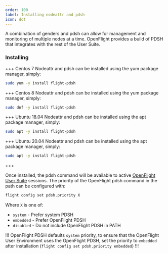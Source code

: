 ```yaml
---
order: 100
label: Installing nodeattr and pdsh
icon: dot
---
```


A combination of genders and pdsh can allow for management and monitoring of multiple nodes at a time. OpenFlight provides a build of PDSH that integrates with the rest of the User Suite.

### Installing

+++ Centos 7
Nodeattr and pdsh can be installed using the yum package manager, simply:

```bash
sudo yum -y install flight-pdsh
```
+++ Centos 8
Nodeattr and pdsh can be installed using the yum package manager, simply:

```bash
sudo dnf -y install flight-pdsh
```

+++ Ubuntu 18.04
Nodeattr and pdsh can be installed using the apt package manager, simply:

```bash
sudo apt -y install flight-pdsh
```
+++ Ubuntu 20.04
Nodeattr and pdsh can be installed using the apt package manager, simply:

```bash
sudo apt -y install flight-pdsh
```
+++

Once installed, the pdsh command will be available to active [OpenFlight User Suite](/hpc_environment_usage/flight_overview/what_is_flight_user_suite/#what-is-the-flight-user-suite) sessions. The priority of the OpenFlight pdsh command in the path can be configured with:

```bash
flight config set pdsh.priority X
```

Where `X` is one of:

- `system` - Prefer system PDSH
- `embedded` - Prefer OpenFlight PDSH
- `disabled` - Do not include OpenFlight PDSH in PATH

!!!
OpenFlight PDSH defaults `system` priority, to ensure that the OpenFlight User Environment uses the OpenFlight PDSH, set the priority to `embedded` after installation (`flight config set pdsh.priority embedded`)
!!!
